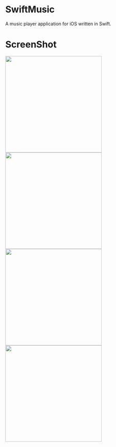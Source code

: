 # SwiftMusic
A music player application for iOS written in Swift.

# ScreenShot
<img src="https://github.com/K20000/SwiftMusic/blob/master/SwiftMusic/ScreenShots/ScreenShot1.PNG" heigh="500" width="300">
<img src="https://github.com/K20000/SwiftMusic/blob/master/SwiftMusic/ScreenShots/ScreenShot2.PNG" heigh="500" width="300">
<img src="https://github.com/K20000/SwiftMusic/blob/master/SwiftMusic/ScreenShots/ScreenShot3.PNG" heigh="500" width="300">
<img src="https://github.com/K20000/SwiftMusic/blob/master/SwiftMusic/ScreenShots/ScreenShot4.PNG" heigh="500" width="300">
